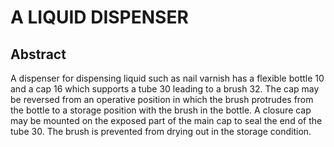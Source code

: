 # A LIQUID DISPENSER

## Abstract
A dispenser for dispensing liquid such as nail varnish has a flexible bottle 10 and a cap 16 which supports a tube 30 leading to a brush 32. The cap may be reversed from an operative position in which the brush protrudes from the bottle to a storage position with the brush in the bottle. A closure cap may be mounted on the exposed part of the main cap to seal the end of the tube 30. The brush is prevented from drying out in the storage condition.